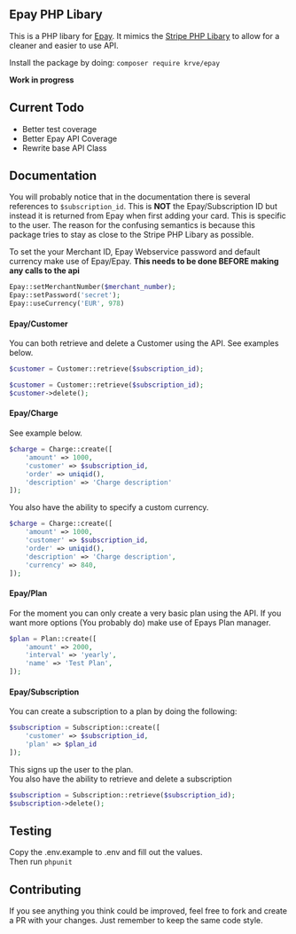 ## Epay PHP Libary

This is a PHP libary for [Epay](http://www.epay.dk/). It mimics the [Stripe PHP Libary](https://github.com/stripe/stripe-php) to allow for a cleaner and easier to use API.

Install the package by doing: `composer require krve/epay`

**Work in progress**

## Current Todo

- Better test coverage
- Better Epay API Coverage
- Rewrite base API Class

## Documentation
You will probably notice that in the documentation there is several references to `$subscription_id`. This is **NOT** the Epay/Subscription ID but instead it is returned from Epay when first adding your card. This is specific to the user. The reason for the confusing semantics is because this package tries to stay as close to the Stripe PHP Libary as possible.

To set the your Merchant ID, Epay Webservice password and default currency make use of Epay/Epay.
**This needs to be done BEFORE making any calls to the api**  
```php
Epay::setMerchantNumber($merchant_number);
Epay::setPassword('secret');
Epay::useCurrency('EUR', 978)
```

#### Epay/Customer
You can both retrieve and delete a Customer using the API. See examples below.
```php
$customer = Customer::retrieve($subscription_id);
```
```php
$customer = Customer::retrieve($subscription_id);
$customer->delete();
```

#### Epay/Charge
See example below.
```php
$charge = Charge::create([
    'amount' => 1000,
    'customer' => $subscription_id,
    'order' => uniqid(),
    'description' => 'Charge description'
]);
```  
You also have the ability to specify a custom currency.
```php
$charge = Charge::create([
    'amount' => 1000,
    'customer' => $subscription_id,
    'order' => uniqid(),
    'description' => 'Charge description',
    'currency' => 840,
]);
```

#### Epay/Plan
For the moment you can only create a very basic plan using the API. If you want more options (You probably do) make use of Epays Plan manager.
```php
$plan = Plan::create([
    'amount' => 2000,
    'interval' => 'yearly',
    'name' => 'Test Plan',
]);
```

#### Epay/Subscription
You can create a subscription to a plan by doing the following:
```php
$subscription = Subscription::create([
    'customer' => $subscription_id,
    'plan' => $plan_id
]);
```
This signs up the user to the plan.  
You also have the ability to retrieve and delete a subscription
```php
$subscription = Subscription::retrieve($subscription_id);
$subscription->delete();
```

## Testing

Copy the .env.example to .env and fill out the values.  
Then run `phpunit`

## Contributing
If you see anything you think could be improved, feel free to fork and create a PR with your changes. Just remember to keep the same code style.
